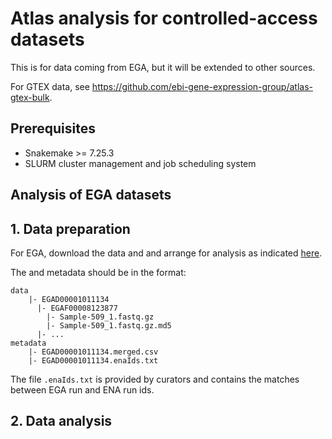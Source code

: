 # Atlas analysis for controlled-access datasets
This is for data coming from EGA, but it will be extended to other sources. 

For GTEX data, see https://github.com/ebi-gene-expression-group/atlas-gtex-bulk.

## Prerequisites
- Snakemake >= 7.25.3
- SLURM cluster management and job scheduling system

## Analysis of EGA datasets

## 1. Data preparation
For EGA, download the data and and arrange for analysis as indicated [here](https://github.com/ebi-gene-expression-group/ega_downloader).


The and metadata should be in the format:

```
data
    |- EGAD00001011134
      |- EGAF00008123877
        |- Sample-509_1.fastq.gz
        |- Sample-509_1.fastq.gz.md5
      |- ...
metadata
    |- EGAD00001011134.merged.csv
    |- EGAD00001011134.enaIds.txt
```
The file `.enaIds.txt` is provided by curators and contains the matches between EGA run and ENA run ids.

## 2. Data analysis
